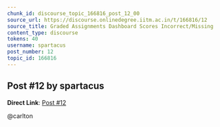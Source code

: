 ```yaml
---
chunk_id: discourse_topic_166816_post_12_00
source_url: https://discourse.onlinedegree.iitm.ac.in/t/166816/12
source_title: Graded Assignments Dashboard Scores Incorrect/Missing
content_type: discourse
tokens: 40
username: spartacus
post_number: 12
topic_id: 166816
---
```


## Post #12 by spartacus

**Direct Link**: [Post #12](https://discourse.onlinedegree.iitm.ac.in/t/166816/12)

@carlton

